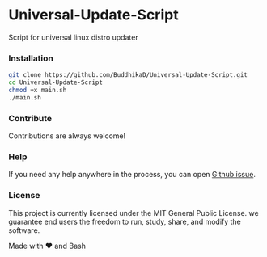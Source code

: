 # Universal-Update-Script

Script for universal linux distro updater 
### Installation

```bash
git clone https://github.com/BuddhikaD/Universal-Update-Script.git
cd Universal-Update-Script
chmod +x main.sh
./main.sh
```

### Contribute

Contributions are always welcome!

### Help

If you need any help anywhere in the process, you can open [Github issue](https://github.com/BuddhikaD/Universal-Update-Script/issues).

### License

This project is currently licensed under the MIT General Public License. we guarantee end users the freedom to run, study, share, and modify the software.

Made with ❤️ and Bash
